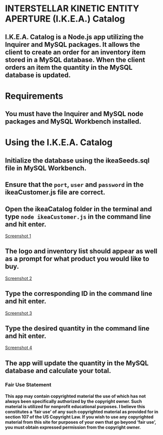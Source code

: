 # INTERSTELLAR KINETIC ENTITY APERTURE (I.K.E.A.) Catalog
## I.K.E.A. Catalog is a Node.js app utilizing the Inquirer and MySQL packages. It allows the client to create an order for an inventory item stored in a MySQL database. When the client orders an item the quantity in the MySQL database is updated.

# Requirements
## You must have the Inquirer and MySQL node packages and MySQL Workbench installed.

# Using the I.K.E.A. Catalog
## Initialize the database using the ikeaSeeds.sql file in MySQL Workbench.
## Ensure that the `port`, `user` and `password` in the ikeaCustomer.js file are correct.
## Open the ikeaCatalog folder in the terminal and type `node ikeaCustomer.js` in the command line and hit enter.
[Screenshot 1](/images/screenshot01.jpg)

## The logo and inventory list should appear as well as a prompt for what product you would like to buy.
[Screenshot 2](/images/screenshot02.jpg)

## Type the corresponding ID in the command line and hit enter.
[Screenshot 3](/images/screenshot03.jpg)

## Type the desired quantity in the command line and hit enter.
[Screenshot 4](/images/screenshot04.jpg)
## The app will update the quantity in the MySQL database and calculate your total.


### Fair Use Statement
#### This app may contain copyrighted material the use of which has not always been specifically authorized by the copyright owner. Such material is utilized for nonprofit educational purposes. I believe this constitutes a ‘fair use’ of any such copyrighted material as provided for in section 107 of the US Copyright Law. If you wish to use any copyrighted material from this site for purposes of your own that go beyond ‘fair use’, you must obtain expressed permission from the copyright owner.
